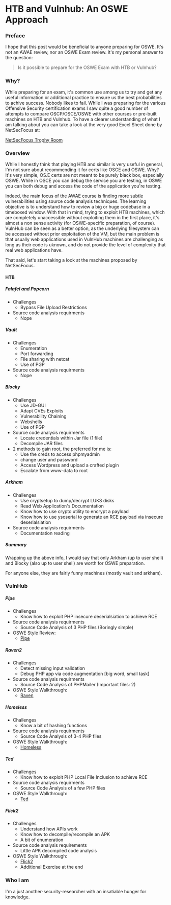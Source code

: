 # HTB and Vulnhub: An OSWE Approach

### Preface

I hope that this post would be beneficial to anyone preparing for OSWE. It's not an AWAE review, nor an OSWE Exam review. It's my personal answer to the question:
>Is it possible to prepare for the OSWE Exam with HTB or Vulnhub?

### Why?

While preparing for an exam, it's common use among us to try and get any useful information or additional practice to ensure us the best probabilities to achive success. Nobody likes to fail. While I was preparing for the various Offensive Security certification exams I saw quite a good number of attempts to compare OSCP/OSCE/OSWE with other courses or pre-built machines on HTB and Vulnhub. To have a clearer understanding of what I am talking about you can take a look at the very good Excel Sheet done by NetSecFocus at: 

[NetSecFocus Trophy Room](https://docs.google.com/spreadsheets/d/1dwSMIAPIam0PuRBkCiDI88pU3yzrqqHkDtBngUHNCw8/edit#gid=665299979)

### Overview

While I honestly think that playing HTB and similar is very useful in general, I'm not sure about recommending it for certs like OSCE and OSWE. Why? It's very simple, OS.E certs are not meant to be purely black box, especially OSWE.
While in OSCE you can debug the service you are testing, in OSWE you can both debug and access the code of the application you're testing.

Indeed, the main focus of the AWAE course is finding more subtle vulnerabilities using source code analysis techniques. The learning objective is to understand how to review a big or huge codebase in a timeboxed window. With that in mind, trying to exploit HTB machines, which are completely unaccessible without exploiting them in the first place, it's almost a non sense activity (for OSWE-specific preparation, of course). VulnHub can be seen as a better option, as the underlying filesystem can be accessed without prior exploitation of the VM, but the main problem is that usually web applications used in VulnHub machines are challenging as long as their code is uknown, and do not provide the level of complexity that real web applications have.

That said, let's start taking a look at the machines proposed by NetSecFocus.

#### HTB

##### Falafel and Popcorn

* Challenges
    - Bypass File Upload Restrictions 
* Source code analysis requirments
    - Nope

##### Vault

* Challenges
    - Enumeration
    - Port forwarding
    - File sharing with netcat
    - Use of PGP 
* Source code analysis requirments
    - Nope

##### Blocky

* Challenges
    - Use JD-GUI
    - Adapt CVEs Exploits
    - Vulnerability Chaining
    - Webshells
    - Use of PGP 
* Source code analysis requirments
    - Locate credentials within Jar file (1 file)
    - Decompile JAR files
* 2 methods to gain root, the preferred for me is:
    - Use the creds to access phpmyadmin
    - change user and password
    - Access Wordpress and upload a crafted plugin
    - Escalate from www-data to root

##### Arkham

* Challenges
    - Use cryptsetup to dump/decrypt LUKS disks
    - Read Web Application's Documentation
    - Know how to use crypto utility to encrypt a payload
    - Know how to use ysoserial to generate an RCE payload via insecure deserialsiation
* Source code analysis requirments
    - Documentation reading

##### Summary

Wrapping up the above info, I would say that only Arkham (up to user shell) and Blocky (also up to user shell) are worth for OSWE preparation.

For anyone else, they are fairly funny machines (mostly vault and arkham).

### VulnHub

##### Pipe

* Challenges
    - Know how to exploit PHP insecure deserialsiation to achieve RCE
* Source code analysis requirments
    - Source Code Analysis of 3 PHP files (Boringly simple)
* OSWE Style Review:
    - [Pipe](./reviews/vulnhub/pipe)

##### Raven2

* Challenges
    - Detect missing input validation
    - Debug PHP app via code augmentation [big word, small task]
* Source code analysis requirments
    - Source Code Analysis of PHPMailer (Important files: 2)
* OSWE Style Walkthrough:
    - [Raven](./reviews/vulnhub/raven)

##### Homeless

* Challenges
    - Know a bit of hashing functions
* Source code analysis requirments
    - Source Code Analysis of 3-4 PHP files
* OSWE Style Walkthrough:
    - [Homeless](./reviews/vulnhub/homeless)

##### Ted

* Challenges
    - Know how to exploit PHP Local File Inclusion to achieve RCE
* Source code analysis requirments
    - Source Code Analysis of a few PHP files
* OSWE Style Walkthrough:
    - [Ted](./reviews/vulnhub/ted)

##### Flick2

* Challenges
    - Understand how APIs work
    - Know how to decompile/recompile an APK
    - A bit of enumeration
* Source code analysis requirements
    - Little APK decompiled code analysis 
* OSWE Style Walkthrough:
    - [Flick2](./reviews/vulnhub/flick2)
    - Additional Exercise at the end

### Who I am

I'm a just another-security-researcher with an insatiable hunger for knowledge.